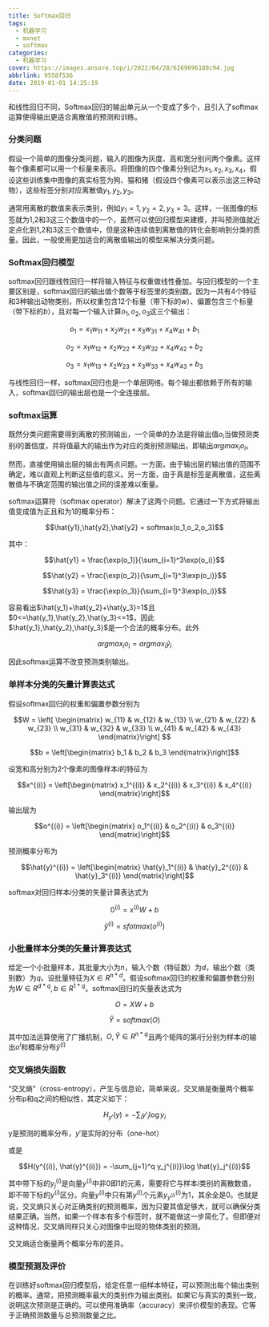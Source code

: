 ```yaml
---
title: Softmax回归
tags:
  - 机器学习
  - mxnet
  - softmax
categories:
  - 机器学习
cover: https://images.ansore.top/i/2022/04/28/6269696188c94.jpg
abbrlink: 9558f536
date: 2019-01-01 14:25:19
---
```


和线性回归不同，Softmax回归的输出单元从一个变成了多个，且引入了softmax运算使得输出更适合离散值的预测和训练。

### 分类问题

假设一个简单的图像分类问题，输入的图像为灰度、高和宽分别问两个像素。这样每个像素都可以用一个标量来表示。将图像的四个像素分别记为$x_1,x_2,x_3,x_4$，假设这些训练集中图像的真实标签为狗、猫和猪（假设四个像素可以表示出这三种动物），这些标签分别对应离散值$y_1,y_2,y_3$。

通常用离散的数值来表示类别，例如$y_1=1,y_2=2,y_3=3$。这样，一张图像的标签就为1,2和3这三个数值中的一个，虽然可以使回归模型来建模，并叫预测值就近定点化到1,2和3这三个数值中，但是这种连续值到离散值的转化会影响到分类的质量。因此，一般使用更加适合的离散值输出的模型来解决分类问题。

### Softmax回归模型

softmax回归跟线性回归一样将输入特征与权重做线性叠加。与回归模型的一个主要区别是，softmax回归的输出值个数等于标签里的类别数。因为一共有4个特征和3种输出动物类别，所以权重包含12个标量（带下标的$w$）、偏置包含三个标量（带下标的$b$），且对每一个输入计算$o_1,o_2,o_3$这三个输出：

$$o_1 = x_1w_{11}+x_2w_{21}+x_3w_{31}+x_4w_{41}+b_1$$

$$o_2 = x_1w_{12}+x_2w_{22}+x_3w_{32}+x_4w_{42}+b_2$$

$$o_3 = x_1w_{13}+x_2w_{23}+x_3w_{33}+x_4w_{43}+b_3$$

与线性回归一样，softmax回归也是一个单层网络。每个输出都依赖于所有的输入，softmax回归的输出层也是一个全连接层。

### softmax运算

既然分类问题需要得到离散的预测输出，一个简单的办法是将输出值$o_i$当做预测类别$i$的置信度，并将值最大的输出作为对应的类别预测输出，即输出$argmax_io_i$。

然而，直接使用输出层的输出有两点问题。一方面，由于输出层的输出值的范围不确定，难以直观上判断这些值的意义。另一方面，由于真是标签是离散值，这些离散值与不确定范围的输出值之间的误差难以衡量。

softmax运算符（softmax operator）解决了这两个问题。它通过一下方式将输出值变成值为正且和为1的概率分布：

$$\hat{y1},\hat{y2},\hat{y2} = softmax(o_1,o_2,o_3)$$

其中：

$$\hat{y1} = \frac{\exp(o_1)}{\sum_{i=1}^3\exp(o_i)}$$

$$\hat{y2} = \frac{\exp(o_2)}{\sum_{i=1}^3\exp(o_i)}$$

$$\hat{y3} = \frac{\exp(o_3)}{\sum_{i=1}^3\exp(o_i)}$$

容易看出$\hat{y_1}+\hat{y_2}+\hat{y_3}=1$且$0<=\hat{y_1},\hat{y_2},\hat{y_3}<=1$，因此$\hat{y_1},\hat{y_2},\hat{y_3}$是一个合法的概率分布。此外

$$argmax_io_i=argmax_i\hat{y}_i$$

因此softmax运算不改变预测类别输出。

### 单样本分类的矢量计算表达式

假设softmax回归的权重和偏置参数分别为

$$W = \left[
\begin{matrix}
w_{11} & w_{12} & w_{13} \\ 
w_{21} & w_{22} & w_{23} \\ 
w_{31} & w_{32} & w_{33} \\ 
w_{41} & w_{42} & w_{43}
\end{matrix}\right] $$

$$b = \left[\begin{matrix} b_1 & b_2 & b_3 \end{matrix}\right]$$

设宽和高分别为2个像素的图像样本$i$的特征为

$$x^{(i)} = \left[\begin{matrix} x_1^{(i)} & x_2^{(i)} & x_3^{(i)} & x_4^{(i)} \end{matrix}\right]$$

输出层为

$$o^{(i)} = \left[\begin{matrix} o_1^{(i)} & o_2^{(i)} & o_3^{(i)} \end{matrix}\right]$$

预测概率分布为

$$\hat{y}^{(i)} = \left[\begin{matrix} \hat{y}_1^{(i)} & \hat{y}_2^{(i)} & \hat{y}_3^{(i)} \end{matrix}\right]$$

softmax对回归样本$i$分类的矢量计算表达式为

$$0^{(i)} = x^{(i)}W + b$$

$$\hat{y}^{(i)} = sfotmax(o^{(i)})$$

### 小批量样本分类的矢量计算表达式

给定一个小批量样本，其批量大小为$n$，输入个数（特征数）为$d$，输出个数（类别数）为$q$。设批量特征为$X \in R^{n*d}$。假设softmax回归的权重和偏置参数分别为$W \in R^{d*q}, b \in R^{1*q}$。softmax回归的矢量表达式为

$$O = XW + b$$

$$\hat{Y} = softmax(O)$$

其中加法运算使用了广播机制，$O,\hat{Y} \in R^{n*q}$且两个矩阵的第$i$行分别为样本$i$的输出$o^{i}$和概率分布$\hat{y}^{(i)}$

### 交叉熵损失函数

“交叉熵”（cross-entropy），产生与信息论，简单来说，交叉熵是衡量两个概率分布p和q之间的相似性，其定义如下：

$$ H_{y'}(y) = -\sum_i{y'_i\log y_i} $$

y是预测的概率分布，$y'$是实际的分布（one-hot）

或是

$$H(y^{(i)}, \hat{y}^{(i)}) = -\sum_{j=1}^q y_j^{(i)}\log \hat{y}_j^{(i)}$$

其中带下标的$y_j^{(i)}$是向量$y^{(i)}$中非0即1的元素，需要将它与样本$i$类别的离散数值，即不带下标的$y^{(i)}$区分。向量$y^{(i)}$中只有第$y^{(i)}$个元素$y^{(i)}_{y^{(i)}}$为1，其余全是0。也就是说，交叉熵只关心对正确类别的预测概率，因为只要其值足够大，就可以确保分类结果正确。当然，如果一个样本有多个标签时，就不能做这一步简化了。但即便对这种情况，交叉熵同样只关心对图像中出现的物体类别的预测。

交叉熵适合衡量两个概率分布的差异。

### 模型预测及评价

在训练好softmax回归模型后，给定任意一组样本特征，可以预测出每个输出类别的概率。通常，把预测概率最大的类别作为输出类别。如果它与真实的类别一致，说明这次预测是正确的。可以使用准确率（accuracy）来评价模型的表现。它等于正确预测数量与总预测数量之比。
